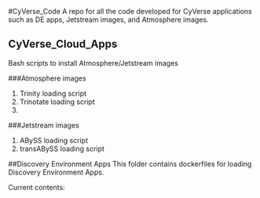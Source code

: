 #CyVerse_Code
A repo for all the code developed for CyVerse applications such as DE apps, Jetstream images, and Atmosphere images.

## CyVerse_Cloud_Apps
Bash scripts to install Atmosphere/Jetstream images

###Atmosphere images
1. Trinity loading script
2. Trinotate loading script
3. 

###Jetstream images
1. ABySS loading script
2. transABySS loading script

##Discovery Environment Apps
This folder contains dockerfiles for loading Discovery Environment Apps. 

Current contents:
